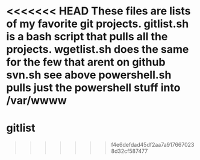 <<<<<<< HEAD
These files are lists of my favorite git projects. 
gitlist.sh is a bash script that pulls all the projects.
wgetlist.sh does the same for the few that arent on github
svn.sh see above
powershell.sh pulls just the powershell stuff into /var/wwww
=======
gitlist
=======
>>>>>>> f4e6defdad45df2aa7a9176670238d32cf587477
